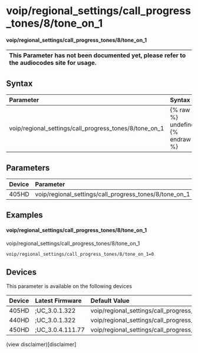﻿---
description: voip/regional_settings/call_progress_tones/8/tone_on_1
search:
    keywords: ['voip','regional_settings','call_progress_tones','8','tone_on_1']
---

# voip/regional_settings/call_progress_tones/8/tone_on_1

#### voip/regional_settings/call_progress_tones/8/tone_on_1


| This Parameter has not been documented yet, please refer to the audiocodes site for usage.  |
| :--- |

## Syntax
| Parameter | Syntax |
| :--- | :--- |
|voip/regional_settings/call_progress_tones/8/tone_on_1 | {% raw %} undefined {% endraw %} |

## Parameters
|Device|Parameter|value|Description|
|:---|:---|:---|:---|
| 405HD | voip/regional_settings/call_progress_tones/8/tone_on_1 |  |  |

## Examples
#### voip/regional_settings/call_progress_tones/8/tone_on_1

voip/regional_settings/call_progress_tones/8/tone_on_1

```
voip/regional_settings/call_progress_tones/8/tone_on_1=0
```

## Devices
This parameter is available on the following devices

| Device | Latest Firmware | Default Value |
|:---|:---|:---|
| 405HD | ;UC_3.0.1.322 | voip/regional_settings/call_progress_tones/8/tone_on_1=0 
| 440HD | ;UC_3.0.1.322 | voip/regional_settings/call_progress_tones/8/tone_on_1=0 
| 450HD | ;UC_3.0.4.111.77 | voip/regional_settings/call_progress_tones/8/tone_on_1=0 

(view disclaimer)[disclaimer]
